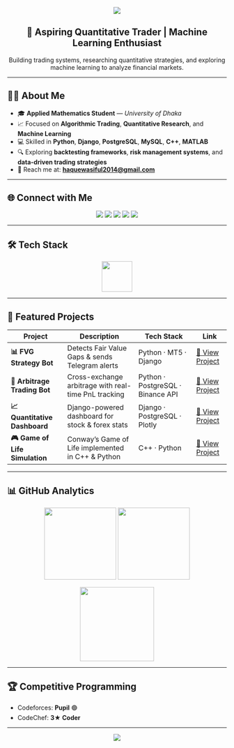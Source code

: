 <p align="center">
  <img src="https://capsule-render.vercel.app/api?type=waving&color=0:1e90ff,100:00c4ff&height=220&section=header&text=Wasiful%20Haque&fontSize=60&fontColor=ffffff&animation=twinkling"/>
</p>

<h2 align="center">🚀 Aspiring Quantitative Trader | Machine Learning Enthusiast</h2>

<p align="center">
Building trading systems, researching quantitative strategies, and exploring machine learning to analyze financial markets.
</p>

---

## 👨‍💻 About Me  
- 🎓 **Applied Mathematics Student** — *University of Dhaka*  
- 📈 Focused on **Algorithmic Trading**, **Quantitative Research**, and **Machine Learning**  
- 💻 Skilled in **Python**, **Django**, **PostgreSQL**, **MySQL**, **C++**, **MATLAB**  
- 🔍 Exploring **backtesting frameworks**, **risk management systems**, and **data-driven trading strategies**  
- 📧 Reach me at: **haquewasiful2014@gmail.com**

---

## 🌐 Connect with Me  

<p align="center">
  <a href="mailto:haquewasiful2014@gmail.com"><img src="https://img.shields.io/badge/Gmail-EA4335?style=for-the-badge&logo=gmail&logoColor=white" /></a>
  <a href="https://github.com/haqueWasif"><img src="https://img.shields.io/badge/GitHub-000000?style=for-the-badge&logo=github&logoColor=white" /></a>
  <a href="https://www.facebook.com/Black.Goku01/"><img src="https://img.shields.io/badge/Facebook-0866FF?style=for-the-badge&logo=facebook&logoColor=white" /></a>
  <a href="https://codeforces.com/profile/HaqueWasif"><img src="https://img.shields.io/badge/Codeforces-1F8ACB?style=for-the-badge&logo=codeforces&logoColor=white" /></a>
  <a href="https://www.codechef.com/users/haquewasif01"><img src="https://img.shields.io/badge/CodeChef-5B4638?style=for-the-badge&logo=codechef&logoColor=white" /></a>
</p>

---

## 🛠️ Tech Stack  

<p align="center">
  <img src="https://skillicons.dev/icons?i=python,django,postgresql,mysql,cpp,matlab,git,github" height="70" />
</p>

---

## 🌟 Featured Projects  

| Project | Description | Tech Stack | Link |
|--------|------------|------------|------|
| **📊 FVG Strategy Bot** | Detects Fair Value Gaps & sends Telegram alerts | Python · MT5 · Django | [🔗 View Project](https://github.com/haqueWasif/fvg-bot) |
| **🤖 Arbitrage Trading Bot** | Cross-exchange arbitrage with real-time PnL tracking | Python · PostgreSQL · Binance API | [🔗 View Project](https://github.com/haqueWasif/arbitrage-bot) |
| **📈 Quantitative Dashboard** | Django-powered dashboard for stock & forex stats | Django · PostgreSQL · Plotly | [🔗 View Project](https://github.com/haqueWasif/quant-dashboard) |
| **🎮 Game of Life Simulation** | Conway’s Game of Life implemented in C++ & Python | C++ · Python | [🔗 View Project](https://github.com/haqueWasif/game-of-life) |

---

## 📊 GitHub Analytics  

<p align="center">
  <img src="https://github-readme-stats.vercel.app/api?username=haqueWasif&show_icons=true&theme=tokyonight&hide_border=true&title_color=1e90ff&icon_color=1e90ff" height="165" />
  <img src="https://github-readme-stats.vercel.app/api/top-langs/?username=haqueWasif&layout=compact&theme=tokyonight&hide_border=true&title_color=1e90ff" height="165" />
</p>

<p align="center">
  <img src="https://github-readme-streak-stats.herokuapp.com/?user=haqueWasif&theme=tokyonight&hide_border=true&ring=1e90ff&currStreakLabel=1e90ff" height="170"/>
</p>

---

## 🏆 Competitive Programming  

- Codeforces: **Pupil** 🟢  
- CodeChef: **3★ Coder**  

---

<p align="center">
  <img src="https://capsule-render.vercel.app/api?type=waving&color=0:00c4ff,100:1e90ff&height=120&section=footer"/>
</p>

